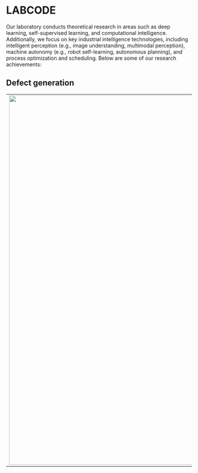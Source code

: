 # LABCODE
Our laboratory conducts theoretical research in areas such as deep learning, self-supervised learning, and computational intelligence. Additionally, we focus on key industrial intelligence technologies, including intelligent perception (e.g., image understanding, multimodal perception), machine autonomy (e.g., robot self-learning, autonomous planning), and process optimization and scheduling. Below are some of our research achievements:

## Defect generation
<table>
  <tr>
    <td>
      <img src="https://github.com/user-attachments/assets/2c248ee5-7f32-4e82-be88-6a1d36f45d3f" width="1000">
    </td>
    <td>
      <p><strong>[SIVP'2025]Mask inpainting-based data generation architecture for surface defect images with complex backgrounds</strong></p>
     Jiaxiang Luo*, Jiaxuan, Chen<br>
     [<a href="https://doi.org/10.1007/s11760-025-03987-y">Paper</a>][<a href="https://doi.org/10.1007/s11760-025-03987-y">Code</a>]
    </td>
  </tr>
</table>


